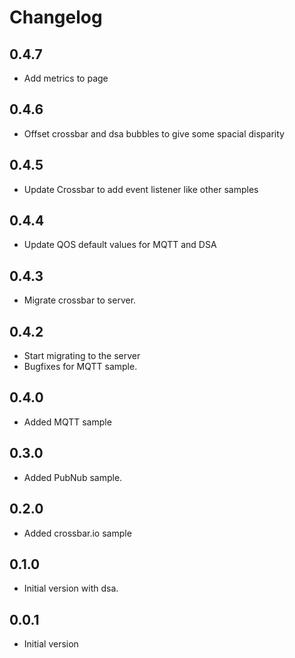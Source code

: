 # Changelog

## 0.4.7

- Add metrics to page

## 0.4.6

- Offset crossbar and dsa bubbles to give some spacial disparity

## 0.4.5

- Update Crossbar to add event listener like other samples

## 0.4.4

- Update QOS default values for MQTT and DSA

## 0.4.3

- Migrate crossbar to server.

## 0.4.2

- Start migrating to the server
- Bugfixes for MQTT sample.

## 0.4.0

- Added MQTT sample

## 0.3.0

- Added PubNub sample.

## 0.2.0

- Added crossbar.io sample

## 0.1.0

- Initial version with dsa.

## 0.0.1

- Initial version
